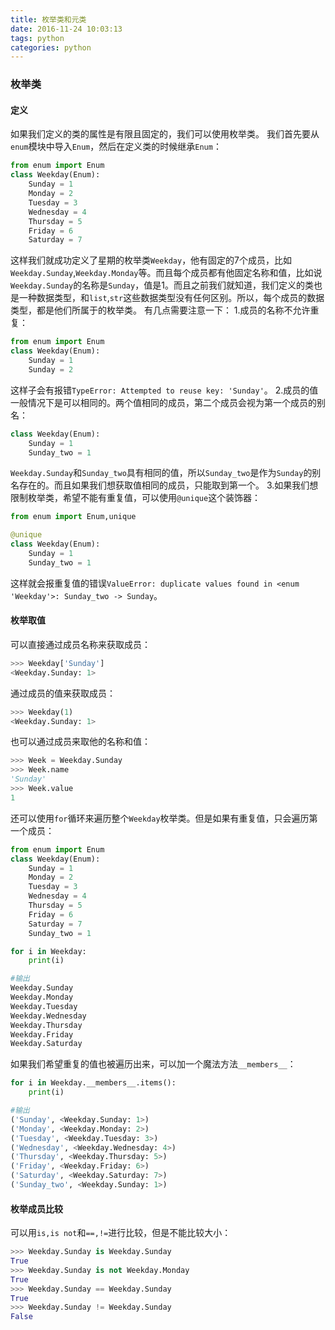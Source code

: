```yaml
---
title: 枚举类和元类
date: 2016-11-24 10:03:13
tags: python
categories: python
---
```

### 枚举类
#### 定义
如果我们定义的类的属性是有限且固定的，我们可以使用枚举类。
我们首先要从`enum`模块中导入`Enum`，然后在定义类的时候继承`Enum`：
```python
from enum import Enum
class Weekday(Enum):
	Sunday = 1
	Monday = 2
	Tuesday = 3
	Wednesday = 4
	Thursday = 5
	Friday = 6
	Saturday = 7
```
这样我们就成功定义了星期的枚举类`Weekday`，他有固定的7个成员，比如`Weekday.Sunday`,`Weekday.Monday`等。而且每个成员都有他固定名称和值，比如说`Weekday.Sunday`的名称是`Sunday`，值是1。而且之前我们就知道，我们定义的类也是一种数据类型，和`list`,`str`这些数据类型没有任何区别。所以，每个成员的数据类型，都是他们所属于的枚举类。
有几点需要注意一下：
1.成员的名称不允许重复：
```python
from enum import Enum
class Weekday(Enum):
	Sunday = 1
	Sunday = 2
```
这样子会有报错`TypeError: Attempted to reuse key: 'Sunday'`。
2.成员的值一般情况下是可以相同的。两个值相同的成员，第二个成员会视为第一个成员的别名：
```python
class Weekday(Enum):
	Sunday = 1
	Sunday_two = 1
```
`Weekday.Sunday`和`Sunday_two`具有相同的值，所以`Sunday_two`是作为`Sunday`的别名存在的。而且如果我们想获取值相同的成员，只能取到第一个。
3.如果我们想限制枚举类，希望不能有重复值，可以使用`@unique`这个装饰器：
```python
from enum import Enum,unique

@unique
class Weekday(Enum):
	Sunday = 1
	Sunday_two = 1
```
这样就会报重复值的错误`ValueError: duplicate values found in <enum 'Weekday'>: Sunday_two -> Sunday`。
#### 枚举取值
可以直接通过成员名称来获取成员：
```python
>>> Weekday['Sunday']
<Weekday.Sunday: 1>
```
通过成员的值来获取成员：
```python
>>> Weekday(1)
<Weekday.Sunday: 1>
```
也可以通过成员来取他的名称和值：
```python
>>> Week = Weekday.Sunday
>>> Week.name
'Sunday'
>>> Week.value
1
```
还可以使用`for`循环来遍历整个`Weekday`枚举类。但是如果有重复值，只会遍历第一个成员：
```python
from enum import Enum
class Weekday(Enum):
	Sunday = 1
	Monday = 2
	Tuesday = 3
	Wednesday = 4
	Thursday = 5
	Friday = 6
	Saturday = 7
	Sunday_two = 1

for i in Weekday:
	print(i)

#输出
Weekday.Sunday
Weekday.Monday
Weekday.Tuesday
Weekday.Wednesday
Weekday.Thursday
Weekday.Friday
Weekday.Saturday
```
如果我们希望重复的值也被遍历出来，可以加一个魔法方法`__members__`：
```python
for i in Weekday.__members__.items():
	print(i)

#输出
('Sunday', <Weekday.Sunday: 1>)
('Monday', <Weekday.Monday: 2>)
('Tuesday', <Weekday.Tuesday: 3>)
('Wednesday', <Weekday.Wednesday: 4>)
('Thursday', <Weekday.Thursday: 5>)
('Friday', <Weekday.Friday: 6>)
('Saturday', <Weekday.Saturday: 7>)
('Sunday_two', <Weekday.Sunday: 1>)
```
#### 枚举成员比较
可以用`is,is not`和`==,!=`进行比较，但是不能比较大小：
```python
>>> Weekday.Sunday is Weekday.Sunday
True
>>> Weekday.Sunday is not Weekday.Monday
True
>>> Weekday.Sunday == Weekday.Sunday
True
>>> Weekday.Sunday != Weekday.Sunday
False
```
